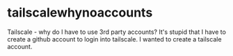 # tailscalewhynoaccounts
Tailscale - why do I have to use 3rd party accounts?
It's stupid that I have to create a github account to login into tailscale. I wanted to create a tailscale account.
